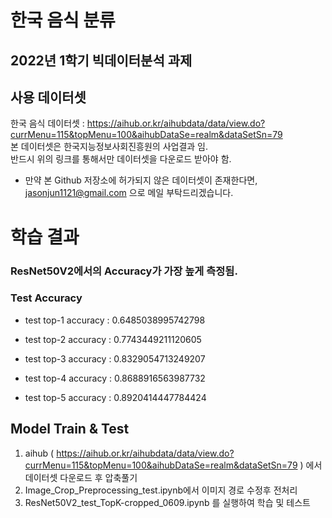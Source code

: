 # 한국 음식 분류
## 2022년 1학기 빅데이터분석 과제
## 사용 데이터셋
한국 음식 데이터셋 : https://aihub.or.kr/aihubdata/data/view.do?currMenu=115&topMenu=100&aihubDataSe=realm&dataSetSn=79
<br> 본 데이터셋은 한국지능정보사회진흥원의 사업결과 임.
<br> 반드시 위의 링크를 통해서만 데이터셋을 다운로드 받아야 함.
- 만약 본 Github 저장소에 허가되지 않은 데이터셋이 존재한다면, jasonjun1121@gmail.com 으로 메일 부탁드리겠습니다.
# 학습 결과

### ResNet50V2에서의 Accuracy가 가장 높게 측정됨.
### Test Accuracy

- test top-1 accuracy :  0.6485038995742798

- test top-2 accuracy :  0.7743449211120605

- test top-3 accuracy :  0.8329054713249207

- test top-4 accuracy :  0.8688916563987732

- test top-5 accuracy :  0.8920414447784424

## Model Train & Test
1. aihub ( https://aihub.or.kr/aihubdata/data/view.do?currMenu=115&topMenu=100&aihubDataSe=realm&dataSetSn=79 ) 에서 데이터셋 다운로드 후 압축풀기
2. Image_Crop_Preprocessing_test.ipynb에서 이미지 경로 수정후 전처리
3. ResNet50V2_test_TopK-cropped_0609.ipynb 를 실행하여 학습 및 테스트
